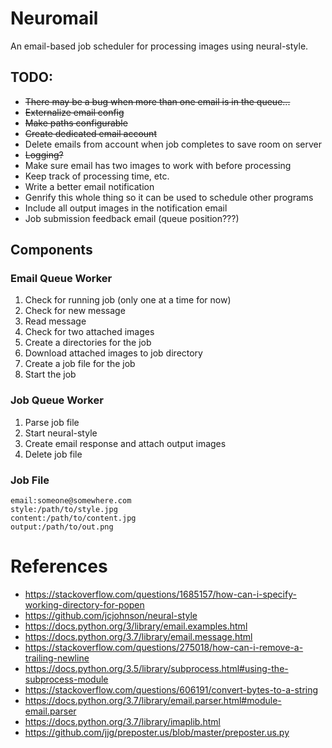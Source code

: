 # Neuromail

An email-based job scheduler for processing images using neural-style.

## TODO:

* ~~There may be a bug when more than one email is in the queue...~~
* ~~Externalize email config~~
* ~~Make paths configurable~~
* ~~Create dedicated email account~~
* Delete emails from account when job completes to save room on server
* ~~Logging?~~
* Make sure email has two images to work with before processing
* Keep track of processing time, etc.
* Write a better email notification
* Genrify this whole thing so it can be used to schedule other programs
* Include all output images in the notification email
* Job submission feedback email (queue position???)

## Components

### Email Queue Worker
1. Check for running job (only one at a time for now)
2. Check for new message
3. Read message
4. Check for two attached images
5. Create a directories for the job
6. Download attached images to job directory
7. Create a job file for the job
8. Start the job

### Job Queue Worker
1. Parse job file
2. Start neural-style
3. Create email response and attach output images
4. Delete job file

### Job File
```
email:someone@somewhere.com
style:/path/to/style.jpg
content:/path/to/content.jpg
output:/path/to/out.png
```

# References

* https://stackoverflow.com/questions/1685157/how-can-i-specify-working-directory-for-popen
* https://github.com/jcjohnson/neural-style
* https://docs.python.org/3/library/email.examples.html
* https://docs.python.org/3.7/library/email.message.html
* https://stackoverflow.com/questions/275018/how-can-i-remove-a-trailing-newline
* https://docs.python.org/3.5/library/subprocess.html#using-the-subprocess-module
* https://stackoverflow.com/questions/606191/convert-bytes-to-a-string
* https://docs.python.org/3.7/library/email.parser.html#module-email.parser
* https://docs.python.org/3.7/library/imaplib.html
* https://github.com/jjg/preposter.us/blob/master/preposter.us.py

